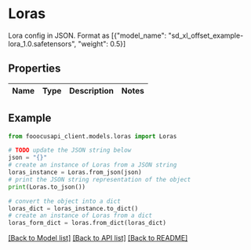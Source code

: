 # Loras

Lora config in JSON. Format as [{\"model_name\": \"sd_xl_offset_example-lora_1.0.safetensors\", \"weight\": 0.5}]

## Properties

Name | Type | Description | Notes
------------ | ------------- | ------------- | -------------

## Example

```python
from fooocusapi_client.models.loras import Loras

# TODO update the JSON string below
json = "{}"
# create an instance of Loras from a JSON string
loras_instance = Loras.from_json(json)
# print the JSON string representation of the object
print(Loras.to_json())

# convert the object into a dict
loras_dict = loras_instance.to_dict()
# create an instance of Loras from a dict
loras_form_dict = loras.from_dict(loras_dict)
```
[[Back to Model list]](../README.md#documentation-for-models) [[Back to API list]](../README.md#documentation-for-api-endpoints) [[Back to README]](../README.md)


